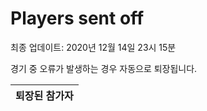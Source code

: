 # Players sent off
최종 업데이트: 2020년 12월 14일 23시 15분


경기 중 오류가 발생하는 경우 자동으로 퇴장됩니다.


| 퇴장된 참가자 |
|:---:|